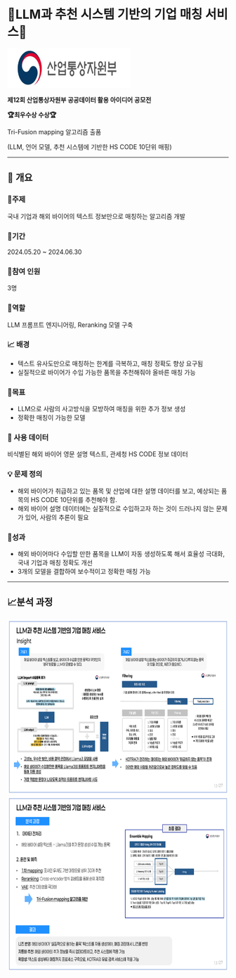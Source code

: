 # :office:LLM과 추천 시스템 기반의 기업 매칭 서비스:office:

<img src="./tri-fusion_images/산업통상자원부 로고.jpg" width="280" height="90"/>

**제12회 산업통상자원부 공공데이터 활용 아이디어 공모전**

**:trophy:최우수상 수상:trophy:**

  Tri-Fusion mapping 알고리즘 출품

  (LLM, 언어 모델, 추천 시스템에 기반한 HS CODE 10단위 매핑)

----------------------

## :book: 개요

### :dart:주제

국내 기업과 해외 바이어의 텍스트 정보만으로 매칭하는 알고리즘 개발



### :calendar:기간
2024.05.20 ~ 2024.06.30



### :busts_in_silhouette:참여 인원
3명

### :memo:역할
LLM 프롬프트 엔지니어링, Reranking 모델 구축


### :chart_with_upwards_trend: 배경

- 텍스트 유사도만으로 매칭하는 한계를 극복하고, 매칭 정확도 향상 요구됨
- 실질적으로 바이어가 수입 가능한 품목을 추천해줘야 올바른 매칭 가능


### :triangular_flag_on_post:목표

- LLM으로 사람의 사고방식을 모방하여 매칭을 위한 추가 정보 생성
- 정확한 매칭이 가능한 모델


### :open_file_folder: 사용 데이터

비식별된 해외 바이어 영문 설명 텍스트, 관세청 HS CODE 정보 데이터

### :bulb: 문제 정의
- 해외 바이어가 취급하고 있는 품목 및 산업에 대한 설명 데이터를 보고, 예상되는 품목의 HS CODE 10단위를 추천해야 함.
- 해외 바이어 설명 데이터에는 실질적으로 수입하고자 하는 것이 드러나지 않는 문제가 있어, 사람의 추론이 필요

### :crown:성과
- 해외 바이어마다 수입할 만한 품목을 LLM이 자동 생성하도록 해서 효율성 극대화, 국내 기업과 매칭 정확도 개선
- 3개의 모델을 결합하여 보수적이고 정확한 매칭 가능



---------

## :chart_with_upwards_trend:분석 과정

<img src="./tri-fusion_images/취업 포트폴리오 최종_12.png" width="800" height="400"/>

<img src="./tri-fusion_images/취업 포트폴리오 최종_13.png" width="800" height="400"/>
